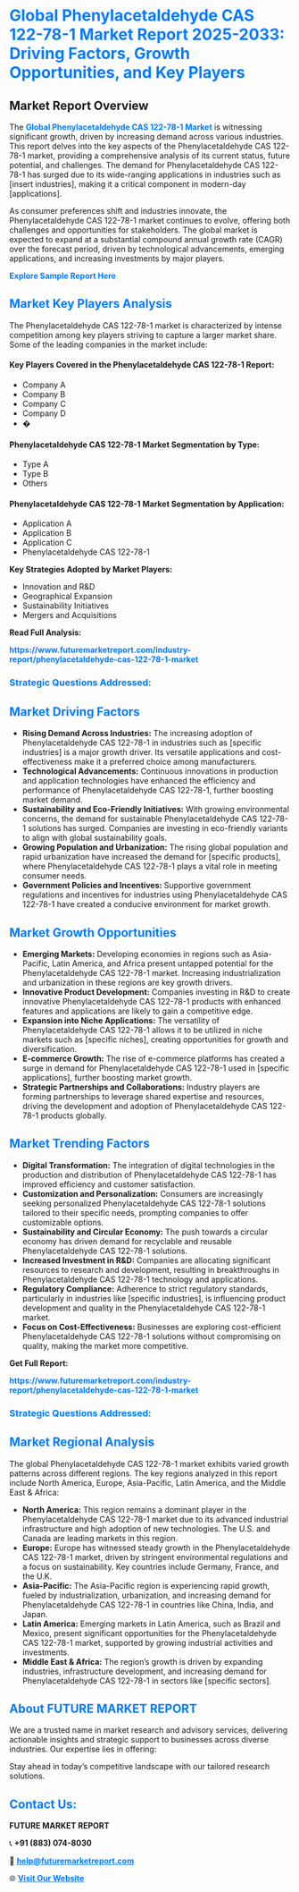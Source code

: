 <h1 style="color: #007BFF;">Global Phenylacetaldehyde CAS 122-78-1 Market Report 2025-2033: Driving Factors, Growth Opportunities, and Key Players</h1>

<section id="overview">
<h2>Market Report Overview</h2>
<p>The <a href="https://www.futuremarketreport.com/industry-report/phenylacetaldehyde-cas-122-78-1-market" style="color: #007BFF; text-decoration: none;"><strong>Global Phenylacetaldehyde CAS 122-78-1 Market</strong></a> is witnessing significant growth, driven by increasing demand across various industries. This report delves into the key aspects of the Phenylacetaldehyde CAS 122-78-1 market, providing a comprehensive analysis of its current status, future potential, and challenges. The demand for Phenylacetaldehyde CAS 122-78-1 has surged due to its wide-ranging applications in industries such as [insert industries], making it a critical component in modern-day [applications].</p>
<p>As consumer preferences shift and industries innovate, the Phenylacetaldehyde CAS 122-78-1 market continues to evolve, offering both challenges and opportunities for stakeholders. The global market is expected to expand at a substantial compound annual growth rate (CAGR) over the forecast period, driven by technological advancements, emerging applications, and increasing investments by major players.</p>
</section>

<section id="overview">
<p><a href="https://www.futuremarketreport.com/request-sample/reportId=113371" style="color: #007BFF; text-decoration: none;"><strong>Explore Sample Report Here</strong></a></p>
</section>

<section id="key-players">
<h2 style="color: #007BFF;">Market Key Players Analysis</h2>
<p>The Phenylacetaldehyde CAS 122-78-1 market is characterized by intense competition among key players striving to capture a larger market share. Some of the leading companies in the market include:</p>
<h4>Key Players Covered in the Phenylacetaldehyde CAS 122-78-1 Report:</h4>
<ul><li>Company A</li><li>Company B</li><li>Company C</li><li>Company D</li><li>�</li></ul>
<h4>Phenylacetaldehyde CAS 122-78-1 Market Segmentation by Type:</h4>
<ul><li>Type A</li><li>Type B</li><li>Others</li></ul>

<h4>Phenylacetaldehyde CAS 122-78-1 Market Segmentation by Application:</h4>
<ul><li>Application A</li><li>Application B</li><li>Application C</li><li>Phenylacetaldehyde CAS 122-78-1</li></ul>
<p><strong>Key Strategies Adopted by Market Players:</strong></p>
<ul>
<li>Innovation and R&D</li>
<li>Geographical Expansion</li>
<li>Sustainability Initiatives</li>
<li>Mergers and Acquisitions</li>
</ul>
</section>

<section>
<p><strong>Read Full Analysis: </strong></p><a href="https://www.futuremarketreport.com/industry-report/phenylacetaldehyde-cas-122-78-1-market" style="color: #007BFF; text-decoration: none;"><strong>https://www.futuremarketreport.com/industry-report/phenylacetaldehyde-cas-122-78-1-market</strong></a>
<h3 style="color: #007BFF;">Strategic Questions Addressed:</h3>
</section>

<section id="driving-factors">
<h2 style="color: #007BFF;">Market Driving Factors</h2>
<ul>
<li><strong>Rising Demand Across Industries:</strong> The increasing adoption of Phenylacetaldehyde CAS 122-78-1 in industries such as [specific industries] is a major growth driver. Its versatile applications and cost-effectiveness make it a preferred choice among manufacturers.</li>
<li><strong>Technological Advancements:</strong> Continuous innovations in production and application technologies have enhanced the efficiency and performance of Phenylacetaldehyde CAS 122-78-1, further boosting market demand.</li>
<li><strong>Sustainability and Eco-Friendly Initiatives:</strong> With growing environmental concerns, the demand for sustainable Phenylacetaldehyde CAS 122-78-1 solutions has surged. Companies are investing in eco-friendly variants to align with global sustainability goals.</li>
<li><strong>Growing Population and Urbanization:</strong> The rising global population and rapid urbanization have increased the demand for [specific products], where Phenylacetaldehyde CAS 122-78-1 plays a vital role in meeting consumer needs.</li>
<li><strong>Government Policies and Incentives:</strong> Supportive government regulations and incentives for industries using Phenylacetaldehyde CAS 122-78-1 have created a conducive environment for market growth.</li>
</ul>
</section>

<section id="growth-opportunities">
<h2 style="color: #007BFF;">Market Growth Opportunities</h2>
<ul>
<li><strong>Emerging Markets:</strong> Developing economies in regions such as Asia-Pacific, Latin America, and Africa present untapped potential for the Phenylacetaldehyde CAS 122-78-1 market. Increasing industrialization and urbanization in these regions are key growth drivers.</li>
<li><strong>Innovative Product Development:</strong> Companies investing in R&D to create innovative Phenylacetaldehyde CAS 122-78-1 products with enhanced features and applications are likely to gain a competitive edge.</li>
<li><strong>Expansion into Niche Applications:</strong> The versatility of Phenylacetaldehyde CAS 122-78-1 allows it to be utilized in niche markets such as [specific niches], creating opportunities for growth and diversification.</li>
<li><strong>E-commerce Growth:</strong> The rise of e-commerce platforms has created a surge in demand for Phenylacetaldehyde CAS 122-78-1 used in [specific applications], further boosting market growth.</li>
<li><strong>Strategic Partnerships and Collaborations:</strong> Industry players are forming partnerships to leverage shared expertise and resources, driving the development and adoption of Phenylacetaldehyde CAS 122-78-1 products globally.</li>
</ul>
</section>

<section id="trending-factors">
<h2 style="color: #007BFF;">Market Trending Factors</h2>
<ul>
<li><strong>Digital Transformation:</strong> The integration of digital technologies in the production and distribution of Phenylacetaldehyde CAS 122-78-1 has improved efficiency and customer satisfaction.</li>
<li><strong>Customization and Personalization:</strong> Consumers are increasingly seeking personalized Phenylacetaldehyde CAS 122-78-1 solutions tailored to their specific needs, prompting companies to offer customizable options.</li>
<li><strong>Sustainability and Circular Economy:</strong> The push towards a circular economy has driven demand for recyclable and reusable Phenylacetaldehyde CAS 122-78-1 solutions.</li>
<li><strong>Increased Investment in R&D:</strong> Companies are allocating significant resources to research and development, resulting in breakthroughs in Phenylacetaldehyde CAS 122-78-1 technology and applications.</li>
<li><strong>Regulatory Compliance:</strong> Adherence to strict regulatory standards, particularly in industries like [specific industries], is influencing product development and quality in the Phenylacetaldehyde CAS 122-78-1 market.</li>
<li><strong>Focus on Cost-Effectiveness:</strong> Businesses are exploring cost-efficient Phenylacetaldehyde CAS 122-78-1 solutions without compromising on quality, making the market more competitive.</li>
</ul>
</section>

<section>
<p><strong>Get Full Report: </strong></p><a href="https://www.futuremarketreport.com/industry-report/phenylacetaldehyde-cas-122-78-1-market" style="color: #007BFF; text-decoration: none;"><strong>https://www.futuremarketreport.com/industry-report/phenylacetaldehyde-cas-122-78-1-market</strong></a>
<h3 style="color: #007BFF;">Strategic Questions Addressed:</h3>
</section>


<section id="regional-analysis">
<h2 style="color: #007BFF;">Market Regional Analysis</h2>
<p>The global Phenylacetaldehyde CAS 122-78-1 market exhibits varied growth patterns across different regions. The key regions analyzed in this report include North America, Europe, Asia-Pacific, Latin America, and the Middle East & Africa:</p>
<ul>
<li><strong>North America:</strong> This region remains a dominant player in the Phenylacetaldehyde CAS 122-78-1 market due to its advanced industrial infrastructure and high adoption of new technologies. The U.S. and Canada are leading markets in this region.</li>
<li><strong>Europe:</strong> Europe has witnessed steady growth in the Phenylacetaldehyde CAS 122-78-1 market, driven by stringent environmental regulations and a focus on sustainability. Key countries include Germany, France, and the U.K.</li>
<li><strong>Asia-Pacific:</strong> The Asia-Pacific region is experiencing rapid growth, fueled by industrialization, urbanization, and increasing demand for Phenylacetaldehyde CAS 122-78-1 in countries like China, India, and Japan.</li>
<li><strong>Latin America:</strong> Emerging markets in Latin America, such as Brazil and Mexico, present significant opportunities for the Phenylacetaldehyde CAS 122-78-1 market, supported by growing industrial activities and investments.</li>
<li><strong>Middle East & Africa:</strong> The region’s growth is driven by expanding industries, infrastructure development, and increasing demand for Phenylacetaldehyde CAS 122-78-1 in sectors like [specific sectors].</li>
</ul>
</section>

<footer>
<h2 style="color: #007BFF;">About FUTURE MARKET REPORT</h2>
<p>We are a trusted name in market research and advisory services, delivering actionable insights and strategic support to businesses across diverse industries. Our expertise lies in offering:</p>

<p>Stay ahead in today’s competitive landscape with our tailored research solutions.</p>

<h2 style="color: #007BFF;">Contact Us:</h2>
<p><strong>FUTURE MARKET REPORT</strong></p>
<p>📞 <strong>+91 (883) 074-8030</strong></p>
<p>📧 <strong><a href="mailto:help@futuremarketreport.com" style="color: #007BFF;">help@futuremarketreport.com</a></strong></p>
<p>🌐 <strong><a href="https://www.futuremarketreport.com/" style="color: #007BFF;">Visit Our Website</a></strong></p>
</footer>